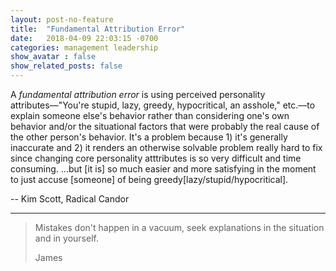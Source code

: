 ```yaml
---
layout: post-no-feature
title:  "Fundamental Attribution Error"
date:   2018-04-09 22:03:15 -0700
categories: management leadership
show_avatar : false
show_related_posts: false
---
```

A _fundamental attribution error_ is using perceived personality attributes––"You're stupid, lazy, greedy, hypocritical, an asshole," etc.––to explain someone else's behavior rather than considering one's own behavior and/or the situational factors that were probably the real cause of the other person's behavior. It's a problem because 1) it's generally inaccurate and 2) it renders an otherwise solvable problem really hard to fix since changing core personality atttributes is so very difficult and time consuming. ...but [it is] so much easier and more satisfying in the moment to just accuse [someone] of being greedy[lazy/stupid/hypocritical].

-- Kim Scott, Radical Candor

***


>Mistakes don't happen in a vacuum, seek explanations in the situation and in yourself.
>
>James